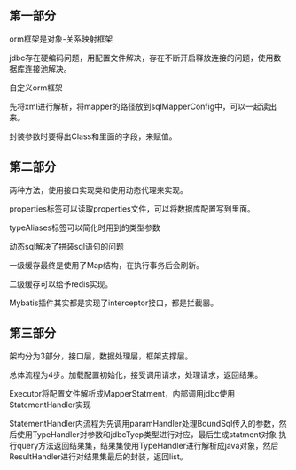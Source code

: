 ## 第一部分

orm框架是对象-关系映射框架

jdbc存在硬编码问题，用配置文件解决，存在不断开启释放连接的问题，使用数据库连接池解决。

自定义orm框架

先将xml进行解析，将mapper的路径放到sqlMapperConfig中，可以一起读出来。

封装参数时要得出Class和里面的字段，来赋值。

## 第二部分

两种方法，使用接口实现类和使用动态代理来实现。

properties标签可以读取properties文件，可以将数据库配置写到里面。

typeAliases标签可以简化时用到的类型参数

动态sql解决了拼装sql语句的问题

一级缓存最终是使用了Map结构，在执行事务后会刷新。

二级缓存可以给予redis实现。

Mybatis插件其实都是实现了interceptor接口，都是拦截器。

## 第三部分

架构分为3部分，接口层，数据处理层，框架支撑层。

总体流程为4步。加载配置初始化，接受调用请求，处理请求，返回结果。

Executor将配置文件解析成MapperStatment，内部调用jdbc使用StatementHandler实现

StatementHandler内流程为先调用paramHandler处理BoundSql传入的参数，然后使用TypeHandler对参数和jdbcTyep类型进行对应，最后生成statment对象 执行query方法返回结果集，结果集使用TypeHandler进行解析成java对象，然后ResultHandler进行对结果集最后的封装，返回list。
